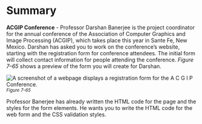 # Summary

**ACGIP Conference** - Professor Darshan Banerjee is the project coordinator for the annual conference of the Association of Computer Graphics and Image Processing (ACGIP), which takes place this year in Sante Fe, New Mexico. Darshan has asked you to work on the conference’s website, starting with the registration form for conference attendees. The initial form will collect contact information for people attending the conference. *Figure 7–65* shows a preview of the form you will create for Darshan.

![A screenshot of a webpage displays a registration form for the A C G I P Conference. ](https://cdn.filestackcontent.com/5FPwXLaTeyhgf47nbiNA)
<sup>*Figure 7-65*</sup>

Professor Banerjee has already written the HTML code for the page and the styles for the form elements. He wants you to write the HTML code for the web form and the CSS validation styles. 
